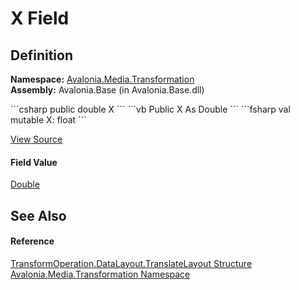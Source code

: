# X Field




## Definition
**Namespace:** <a href="N_Avalonia_Media_Transformation">Avalonia.Media.Transformation</a>  
**Assembly:** Avalonia.Base (in Avalonia.Base.dll)

<Tabs groupId="api-code-preview">
<TabItem value="csharp" label="C#">
```csharp
public double X
```
</TabItem>
<TabItem value="vb" label="VB">
```vb
Public X As Double
```
</TabItem>
<TabItem value="fsharp" label="F#">
```fsharp
val mutable X: float
```
</TabItem>
</Tabs>



<a href="https://github.com/AvaloniaUI/Avalonia/tree/master/src/Avalonia.Base/Media/Transformation/TransformOperation.cs" title="View the source code">View Source</a>



#### Field Value
<a href="https://learn.microsoft.com/dotnet/api/system.double" target="_blank" rel="noopener noreferrer">Double</a>

## See Also


#### Reference
<a href="T_Avalonia_Media_Transformation_TransformOperation_DataLayout_TranslateLayout">TransformOperation.DataLayout.TranslateLayout Structure</a>  
<a href="N_Avalonia_Media_Transformation">Avalonia.Media.Transformation Namespace</a>  

